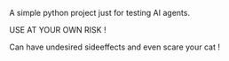 A simple python project just for testing AI agents.

USE AT YOUR OWN RISK !

Can have undesired sideeffects and even scare your cat !
